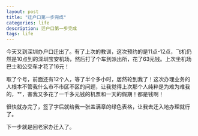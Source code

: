 ```yaml
---
layout: post
title: "迁户口第一步完成"
categories: life
description: 迁户口第一步完成
tags: life
---
```

今天又到深圳办户口迁出了。有了上次的教训，这次预约的是11点-12点，飞机仍然是10点到的深圳宝安机场，然后打了个车到派出所，花了63元钱。上次坐机场巴士和公交车才花了16元！

取了个号，前面还有12个人，等了半个多小时，居然轮到我了！这次办理业务的人根本不管我什么市不市区不区的问题，让我觉得上次那个人纯粹是为难为难我的，艹，害我又多花了一千多元钱的机票和一天的假期！都是钱啊！

很快就办完了，签了字后就给我一张盖满章的绿色表格，让我去迁入地办理就行了。

下一步就是回老家办迁入了。